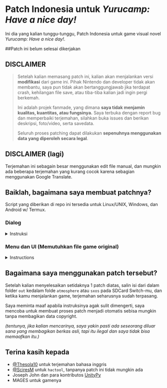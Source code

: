 # Patch Indonesia untuk _Yurucamp: Have a nice day!_

Ini dia yang kalian tunggu-tunggu, Patch Indonesia untuk game visual novel _Yurucamp: Have a nice day!_.

##Patch ini belum selesai dikerjakan

## DISCLAIMER

> Setelah kalian memasang patch ini, kalian akan menjalankan versi **modifikasi** dari game ini.
> Pihak Nintendo dan developer tidak akan membantu, saya pun tidak akan bertanggungjawab jika terdapat crash,
> kehilangan file save, atau tiba-tiba kalian jadi ingin pergi berkemah.
>
> Ini adalah projek fanmade, yang dimana **saya tidak menjamin kualitas, kuantitas, atau fungsinya.**
> Saya terbuka dengan report bug dan memperbaiki terjemahan, silahkan buka issues dan berikan deskripsi, foto/video, serta savedata.
>
> Seluruh proses patching dapat dilakukan **sepenuhnya menggunakan data yang diperoleh secara legal**.

## DISCLAIMER (lagi)

Terjemahan ini sebagain besar menggunakan edit file manual, dan mungkin ada beberapa terjemahan yang kurang cocok karena sebagian menggunakan Google Translate.

## Baiklah, bagaimana saya membuat patchnya?

Script yang diberikan di repo ini tersedia untuk Linux/UNIX, Windows, dan Android w/ Termux.

### Dialog
<details>
<summary>Instruksi</summary>
Patch ini adalah untuk menerjemahkan seluruh dialog didalam game. Menu dan UI tidak akan diterjemahkan.

>Linux
Bahan yang dibutuhkan :
- Python 3 (untuk `inucode.py`)
- Wine (untuk `cpkmakec.exe`)
  
Lalu jalankan perintah dibawah ini, dan file `scrpt.cpk` yang dimodifikasi akan dibuat:

```sh
./repack_scrpt.cpk.sh
```
  
>Windows
Bahan yang dibutuhkan :
- Python 3 (untuk `inucode.py`)
- .NET Framework 3.5 (untuk `cpkmakec.exe` on Windows)

Lalu jalankan perintah dibawah ini, dan file `scrpt.cpk` yang dimodifikasi akan dibuat:

```pwsh
.\repack_scrpt.cpk.ps1
```
  
>Android
Bahan yang dibutuhkan :
- Termux
- Koneksi internet
- Ruang tersedia ±3gb pada perangkat

Lalu jalankan perintah dibawah ini, dan file `scrpt.cpk` yang dimodifikasi akan dibuat:

```sh
????
```
</details>

### Menu dan UI (Memutuhkan file game original)
<details>
<summary>Instructions</summary>
This represents translations for the user interface components, basically everything that isn't directly
story dialogue.

To build the menu translation patch, you will need:
- Python 3 (for `monobehaviour_of_borg.py`) with `UnityPy` (run `pip install UnityPy`)
- SciresM's [`hactool`](https://github.com/SciresM/hactool) for extracting game files (on Windows, place the executable in the `3rdparty` folder)
- The original game ROM, in `.nsp` format
- Your console's cryptographic keys in the `$HOME/.switch` directory

#### Extracting game files

```sh
# On Linux
./extract_nsp.sh path/to/your/yurucamp/rom.nsp
```
  
```pwsh
# On Windows
.\extract_nsp.ps1 path\to\your\yurucamp\rom.nsp
```

```sh
# On Android w/ Termux
bash extract_nsp.sh path/to/your/yurucamp/rom.nsp
```

#### Patching game files

```sh
# On Linux
./monobehaviour_of_borg.py
```
  
```pwsh
# On Windows
python3 .\monobehaviour_of_borg.py
```

```sh
# On Android w/ Termux
python monobehaviour_of_borg.py
```

</details>

## Bagaimana saya menggunakan patch tersebut?

Setelah kalian menyelesaikan setidaknya 1 patch diatas, salin isi dari dalam folder `out`
kedalam folde `atmosphere` atau `sxos` pada SDCard Switch-mu, dan ketika kamu
menjalankan game, terjemahan seharusnya sudah terpasang.

Saya meminta maaf apabila instruksinya agak sulit dimengerti, saya mencoba untuk membuat proses patch menjadi otomatis
sebisa mungkin tanpa membagikan data copyright.


_(tentunya, jika kalian mencarinya, saya yakin pasti ada seseorang diluar sana yang membagikan berkas asli, tapi itu ilegal dan saya tidak bisa memaafkan itu.)_


## Terina kasih kepada

- [@Thesola10](https://github.com/Thesola10) untuk terjemahan bahasa inggris
- [@SciresM](https://github.com/SciresM) untuk `hactool`, tanpanya patch ini tidak mungkin ada
- Joseph John dan para kontributos [UnityPy](https://github.com/K0lb3/UnityPy)
- MAGES untuk gamenya
